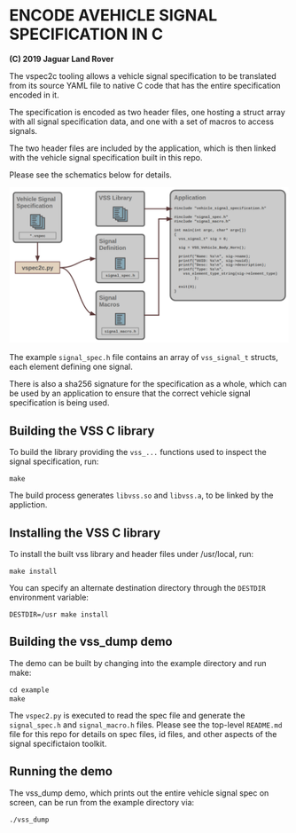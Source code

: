# ENCODE  AVEHICLE SIGNAL SPECIFICATION IN C

**(C) 2019 Jaguar Land Rover**

The vspec2c tooling allows a vehicle signal specification to be
translated from its source YAML file to native C code that
has the entire specification encoded in it.

The specification is encoded as two header files, one hosting a struct
array with all signal specification data, and one with a set of macros
to access signals.

The two header files are included by the application, which is then
linked with the vehicle signal specification built in this repo.

Please see the schematics below for details.

![Schematics](schematics.png)


The example `signal_spec.h` file contains an array of `vss_signal_t`
structs, each element defining one signal.

There is also a sha256 signature for the specification as a whole,
which can be used by an application to ensure that the correct vehicle
signal specification is being used.


## Building the VSS C library
To build the library providing the `vss_...` functions used to inspect the signal specification, run:

    make

The build process generates `libvss.so` and `libvss.a`, to be linked
by the appliction.

## Installing the VSS C library
To install the built vss library and header files under /usr/local, run:

    make install

You can specify an alternate destination directory through the
`DESTDIR` environment variable:

    DESTDIR=/usr make install

## Building the vss_dump demo
The demo can be built by changing into the example directory and run
make:

    cd example
    make

The `vspec2.py` is executed to read the spec file and generate the
`signal_spec.h` and `signal_macro.h` files. Please see the top-level
`README.md` file for this repo for details on spec files, id files,
and other aspects of the signal specifictaion toolkit.

## Running the demo
The vss_dump demo, which prints out the entire vehicle signal spec on
screen, can be run from the example directory via:

    ./vss_dump

